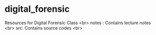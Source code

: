 # digital_forensic

Resources for Digital Forensic Class <br\>
notes : Contains lecture notes <br\>
src: Contains source codes <br\>

